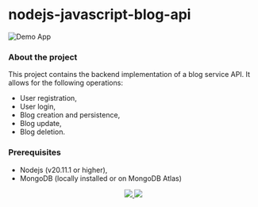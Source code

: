 # nodejs-javascript-blog-api
![Demo App](https://img.shields.io/badge/demo_app-blue)

### About the project
This project contains the backend implementation of a blog service API. It allows for the following operations:

* User registration,
* User login,
* Blog creation and persistence,
* Blog update,
* Blog deletion.

### Prerequisites

* Nodejs (v20.11.1 or higher),
* MongoDB (locally installed or on MongoDB Atlas)

<p align="center">
        <a href="https://github.com/LelouchFR/skill-icons">
        <img src="https://go-skill-icons.vercel.app/api/icons?i=js,vscode,nodejs,expressjs,mongoose,mongo"/>
      </a><img src="https://github.com/user-attachments/assets/f6592d31-c67e-43b2-8804-3b2d68fc3220"/>
</p>
